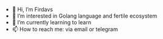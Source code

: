 - 👋 Hi, I’m Firdavs
- 👀 I’m interested in Golang language and fertile ecosystem
- 🌱 I’m currently learning to learn
- 📫 How to reach me: via email or telegram

<!---
zfirdavs/zfirdavs is a ✨ special ✨ repository because its `README.md` (this file) appears on your GitHub profile.
You can click the Preview link to take a look at your changes.
--->
